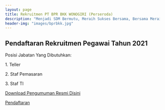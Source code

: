 ```yaml
---
layout: page
title: Rekruitmen PT BPR BKK WONOGIRI (Perseroda)
description: "Menjadi SDM Bermutu, Meraih Sukses Bersama, Bersama Meraih Sukes"
header-img: "images/bprbkk.jpg"
---
```

## Pendaftaran Rekruitmen Pegawai Tahun 2021

Posisi Jabatan Yang Dibutuhkan:
<p>1. Teller</p>
<p>2. Staf Pemasaran</p>
<p>3. Staf TI</p>

[Download Pengumuman Resmi Disini](/rekrutmen/Pengumuman/PENGUMUMAN.pdf)

<p><a href="https://bit.ly/recruitbkk">Pendaftaran</a></p>
